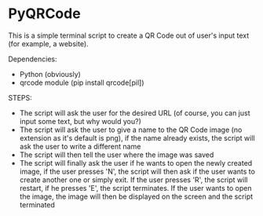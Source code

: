 # PyQRCode
This is a simple terminal script to create a QR Code out of user's input text (for example, a website).

Dependencies:
- Python (obviously)
- qrcode module (pip install qrcode[pil])

STEPS:
- The script will ask the user for the desired URL (of course, you can just input some text, but why would you?)
- The script will ask the user to give a name to the QR Code image (no extension as it's default is png), if the name already exists, the script will ask the user to write a different name
- The script will then tell the user where the image was saved
- The script will finally ask the user if he wants to open the newly created image, if the user presses 'N', the script will then ask if the user wants to create another one or simply exit. If the user presses 'R', the script will restart, if he presses 'E', the script terminates. If the user wants to open the image, the image will then be displayed on the screen and the script terminated

